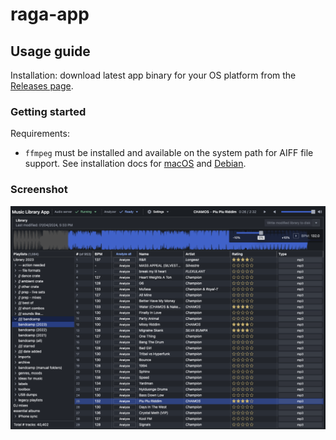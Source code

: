 # raga-app

## Usage guide

Installation: download latest app binary for your OS platform from the [Releases page](https://github.com/adidahiya/music-library-scripts/releases).

### Getting started

Requirements:

- `ffmpeg` must be installed and available on the system path for AIFF file support. See installation docs for
  [macOS](https://github.com/fluent-ffmpeg/node-fluent-ffmpeg/wiki/Installing-ffmpeg-on-Mac-OS-X)
  and [Debian](https://github.com/fluent-ffmpeg/node-fluent-ffmpeg/wiki/Installing-ffmpeg-on-Debian).

### Screenshot

![app screenshot](./docs/app.png)
